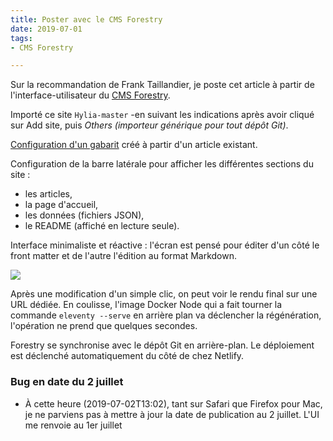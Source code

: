 ```yaml
---
title: Poster avec le CMS Forestry
date: 2019-07-01
tags:
- CMS Forestry

---
```

Sur la recommandation de Frank Taillandier, je poste cet article à partir de l'interface-utilisateur du [CMS Forestry](https://forestry.io "forestry.io").

Importé ce site `Hylia-master` -en suivant les indications après avoir cliqué sur Add site, puis _Others (importeur générique pour tout dépôt Git)_.

[Configuration d'un gabarit](https://forestry.io/docs/settings/front-matter-templates/ "Template Front Matter pour Forestry") créé à partir d'un article existant.

Configuration de la barre latérale pour afficher les différentes sections du site :

* les articles,
* la page d'accueil,
* les données (fichiers JSON),
* le README (affiché en lecture seule).

Interface minimaliste et réactive : l'écran est pensé pour éditer d'un côté le front matter et de l'autre l'édition au format Markdown.

![](/images/forestry-cms.png)

Après une modification d'un simple clic, on peut voir le rendu final sur une URL dédiée. En coulisse, l'image Docker Node qui a fait tourner la commande `eleventy --serve` en arrière plan va déclencher la régénération, l'opération ne prend que quelques secondes.

Forestry se synchronise avec le dépôt Git en arrière-plan. Le déploiement est déclenché automatiquement du côté de chez Netlify.

### Bug en date du 2 juillet  

* À cette heure (2019-07-02T13:02), tant sur Safari que Firefox pour Mac, je ne parviens pas à mettre à jour la date de publication au 2 juillet. L'UI me renvoie au 1er juillet 